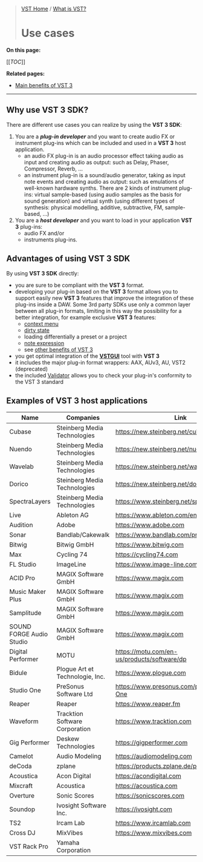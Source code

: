 >[VST Home](../index.md) / [What is VST?](../What+is+VST/Index.md)
>
># Use cases

**On this page:**

[[_TOC_]]

**Related pages:**

- [Main benefits of VST 3](../Main+benefits+of+VST+3/index.md)

---

## Why use VST 3 SDK?

There are different use cases you can realize by using the **VST 3 SDK**:

1. You are a ***plug-in developer*** and you want to create audio FX or instrument plug-ins which can be included and used in a **VST 3** host application.
    - an audio FX plug-in is an audio processor effect taking audio as input and creating audio as output: such as Delay, Phaser, Compressor, Reverb, …
    - an instrument plug-in is a sound/audio generator, taking as input note events and creating audio as output: such as emulations of well-known hardware synths. There are 2 kinds of instrument plug-ins: virtual sample-based (using audio samples as the basis for sound generation) and virtual synth (using different types of synthesis: physical modelling, additive, subtractive, FM, sample-based, …)
2. You are a ***host developer*** and you want to load in your application **VST 3** plug-ins:
    - audio FX and/or
    - instruments plug-ins.

## Advantages of using VST 3 SDK

By using **VST 3 SDK** directly:

- you are sure to be compliant with the **VST 3** format.
- developing your plug-in based on the **VST 3** format allows you to support easily new **VST 3** features that improve the integration of these plug-ins inside a DAW. Some 3rd party SDKs use only a common layer between all plug-in formats, limiting in this way the possibility for a better integration, for example exclusive **VST 3** features:
    - [context menu](../Technical+Documentation/Change+History/3.5.0/IComponentHandler3.md)
    - [dirty state](../Technical+Documentation/Change+History/3.1.0/IComponentHandler2.md)
    - loading differentially a preset or a project
    - [note expression](../Technical+Documentation/Change+History/3.5.0/INoteExpressionController.md)
    - see [other benefits of VST 3](../Main+benefits+of+VST+3/Index.md)
- you get optimal integration of the **[VSTGUI](../What+is+the+VST+3+SDK/VSTGUI.md)** tool with **VST 3**
- it includes the major plug-in format wrappers:  AAX, AUv3, AU, VST2 (deprecated)
- the included [Validator](../What+is+the+VST+3+SDK/Index.md#validator-command-line) allows you to check your plug-in's conformity to the VST 3 standard

## Examples of VST 3 host applications


| **Name** | **Companies** | **Link** |
| -------- | ------------- | -------- |
| Cubase | Steinberg Media Technologies | <https://new.steinberg.net/cubase> |
| Nuendo | Steinberg Media Technologies	| <https://new.steinberg.net/nuendo> |
| Wavelab | Steinberg Media Technologies | <https://new.steinberg.net/wavelab> |
| Dorico | Steinberg Media Technologies | <https://new.steinberg.net/dorico> |
| SpectraLayers	| Steinberg Media Technologies | <https://www.steinberg.net/spectralayers> |
| Live | Ableton AG | <https://www.ableton.com/en/live> |
| Audition	| Adobe	| <https://www.adobe.com> |
| Sonar	| Bandlab/Cakewalk | <https://www.bandlab.com/products/cakewalk> |
| Bitwig | Bitwig GmbH | <https://www.bitwig.com> |
| Max | Cycling 74 | <https://cycling74.com> |
| FL Studio	| ImageLine | <https://www.image-line.com> |
| ACID Pro | MAGIX Software GmbH | <https://www.magix.com> |
| Music Maker Plus	| MAGIX Software GmbH | <https://www.magix.com> |
| Samplitude | MAGIX Software GmbH | <https://www.magix.com> |
| SOUND FORGE Audio Studio	| MAGIX Software GmbH | <https://www.magix.com> |
| Digital Performer	| MOTU | <https://motu.com/en-us/products/software/dp> |
| Bidule | Plogue Art et Technologie, Inc. | <https://www.plogue.com> |
| Studio One | PreSonus Software Ltd | <https://www.presonus.com/products/Studio-One> |
| Reaper | Reaper | <https://www.reaper.fm> |
| Waveform | Tracktion Software Corporation	| <https://www.tracktion.com> |
| Gig Performer	| Deskew Technologies | <https://gigperformer.com> |
| Camelot | Audio Modeling | <https://audiomodeling.com> |
| deCoda | zplane | <https://products.zplane.de/products/decoda> |
| Acoustica	| Acon Digital | <https://acondigital.com> |
| Mixcraft | Acoustica | <https://acoustica.com> |
| Overture | Sonic Scores | <https://sonicscores.com> |
| Soundop | Ivosight Software Inc. | <https://ivosight.com> |
| TS2 | Ircam Lab | <https://www.ircamlab.com> |
| Cross DJ | MixVibes | <https://www.mixvibes.com> |
| VST Rack Pro | Yamaha Corporation | |

